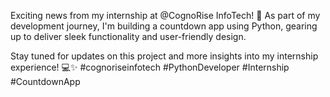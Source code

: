 Exciting news from my internship at @CognoRise InfoTech! 🚀 As part of my development journey, I'm building a countdown app using Python, gearing up to deliver sleek functionality and user-friendly design.

Stay tuned for updates on this project and more insights into my internship experience! 💻✨ #cognoriseinfotech #PythonDeveloper #Internship #CountdownApp
